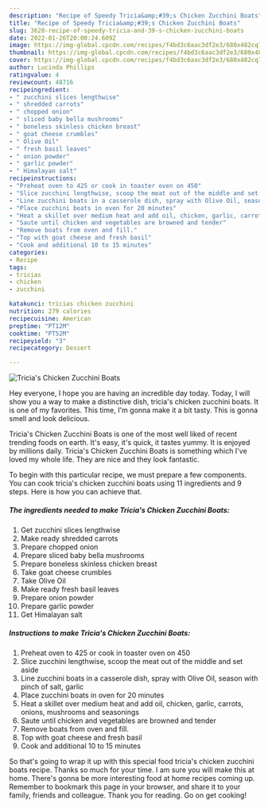 ```yaml
---
description: "Recipe of Speedy Tricia&amp;#39;s Chicken Zucchini Boats"
title: "Recipe of Speedy Tricia&amp;#39;s Chicken Zucchini Boats"
slug: 3628-recipe-of-speedy-tricia-and-39-s-chicken-zucchini-boats
date: 2022-01-26T20:00:24.609Z
image: https://img-global.cpcdn.com/recipes/f4bd3c6aac3df2e3/680x482cq70/tricias-chicken-zucchini-boats-recipe-main-photo.jpg
thumbnail: https://img-global.cpcdn.com/recipes/f4bd3c6aac3df2e3/680x482cq70/tricias-chicken-zucchini-boats-recipe-main-photo.jpg
cover: https://img-global.cpcdn.com/recipes/f4bd3c6aac3df2e3/680x482cq70/tricias-chicken-zucchini-boats-recipe-main-photo.jpg
author: Lucinda Phillips
ratingvalue: 4
reviewcount: 48716
recipeingredient:
- " zucchini slices lengthwise"
- " shredded carrots"
- " chopped onion"
- " sliced baby bella mushrooms"
- " boneless skinless chicken breast"
- " goat cheese crumbles"
- " Olive Oil"
- " fresh basil leaves"
- " onion powder"
- " garlic powder"
- " Himalayan salt"
recipeinstructions:
- "Preheat oven to 425 or cook in toaster oven on 450"
- "Slice zucchini lengthwise, scoop the meat out of the middle and set aside"
- "Line zucchini boats in a casserole dish, spray with Olive Oil, season with pinch of salt, garlic"
- "Place zucchini boats in oven for 20 minutes"
- "Heat a skillet over medium heat and add oil, chicken, garlic, carrots, onions, mushrooms and seasonings"
- "Saute until chicken and vegetables are browned and tender"
- "Remove boats from oven and fill."
- "Top with goat cheese and fresh basil"
- "Cook and additional 10 to 15 minutes"
categories:
- Recipe
tags:
- tricias
- chicken
- zucchini

katakunci: tricias chicken zucchini 
nutrition: 279 calories
recipecuisine: American
preptime: "PT12M"
cooktime: "PT52M"
recipeyield: "3"
recipecategory: Dessert

---
```



![Tricia&#39;s Chicken Zucchini Boats](https://img-global.cpcdn.com/recipes/f4bd3c6aac3df2e3/680x482cq70/tricias-chicken-zucchini-boats-recipe-main-photo.jpg)

Hey everyone, I hope you are having an incredible day today. Today, I will show you a way to make a distinctive dish, tricia&#39;s chicken zucchini boats. It is one of my favorites. This time, I'm gonna make it a bit tasty. This is gonna smell and look delicious.

Tricia&#39;s Chicken Zucchini Boats is one of the most well liked of recent trending foods on earth. It's easy, it's quick, it tastes yummy. It is enjoyed by millions daily. Tricia&#39;s Chicken Zucchini Boats is something which I've loved my whole life. They are nice and they look fantastic.




To begin with this particular recipe, we must prepare a few components. You can cook tricia&#39;s chicken zucchini boats using 11 ingredients and 9 steps. Here is how you can achieve that.

<!--inarticleads1-->

##### The ingredients needed to make Tricia&#39;s Chicken Zucchini Boats:

1. Get  zucchini slices lengthwise
1. Make ready  shredded carrots
1. Prepare  chopped onion
1. Prepare  sliced baby bella mushrooms
1. Prepare  boneless skinless chicken breast
1. Take  goat cheese crumbles
1. Take  Olive Oil
1. Make ready  fresh basil leaves
1. Prepare  onion powder
1. Prepare  garlic powder
1. Get  Himalayan salt




<!--inarticleads2-->

##### Instructions to make Tricia&#39;s Chicken Zucchini Boats:

1. Preheat oven to 425 or cook in toaster oven on 450
1. Slice zucchini lengthwise, scoop the meat out of the middle and set aside
1. Line zucchini boats in a casserole dish, spray with Olive Oil, season with pinch of salt, garlic
1. Place zucchini boats in oven for 20 minutes
1. Heat a skillet over medium heat and add oil, chicken, garlic, carrots, onions, mushrooms and seasonings
1. Saute until chicken and vegetables are browned and tender
1. Remove boats from oven and fill.
1. Top with goat cheese and fresh basil
1. Cook and additional 10 to 15 minutes




So that's going to wrap it up with this special food tricia&#39;s chicken zucchini boats recipe. Thanks so much for your time. I am sure you will make this at home. There's gonna be more interesting food at home recipes coming up. Remember to bookmark this page in your browser, and share it to your family, friends and colleague. Thank you for reading. Go on get cooking!
